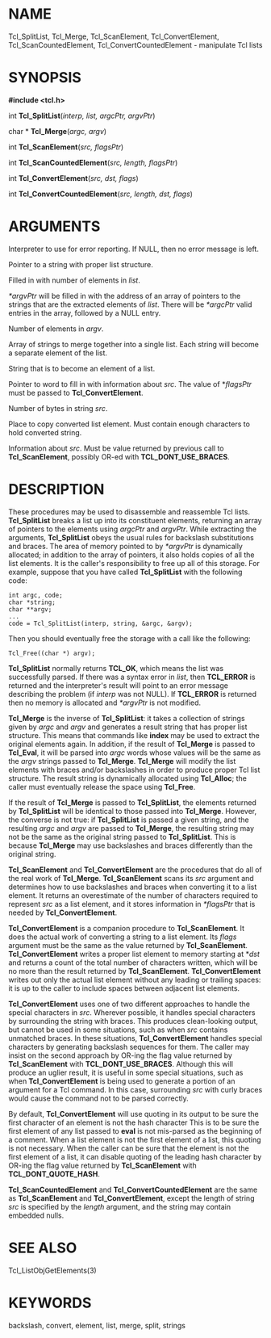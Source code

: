 # NAME

Tcl_SplitList, Tcl_Merge, Tcl_ScanElement, Tcl_ConvertElement,
Tcl_ScanCountedElement, Tcl_ConvertCountedElement - manipulate Tcl lists

# SYNOPSIS

**#include \<tcl.h\>**

int **Tcl_SplitList**(*interp, list, argcPtr, argvPtr*)

char \* **Tcl_Merge**(*argc, argv*)

int **Tcl_ScanElement**(*src, flagsPtr*)

int **Tcl_ScanCountedElement**(*src, length, flagsPtr*)

int **Tcl_ConvertElement**(*src, dst, flags*)

int **Tcl_ConvertCountedElement**(*src, length, dst, flags*)

# ARGUMENTS

Interpreter to use for error reporting. If NULL, then no error message
is left.

Pointer to a string with proper list structure.

Filled in with number of elements in *list*.

*\*argvPtr* will be filled in with the address of an array of pointers
to the strings that are the extracted elements of *list*. There will be
*\*argcPtr* valid entries in the array, followed by a NULL entry.

Number of elements in *argv*.

Array of strings to merge together into a single list. Each string will
become a separate element of the list.

String that is to become an element of a list.

Pointer to word to fill in with information about *src*. The value of
\**flagsPtr* must be passed to **Tcl_ConvertElement**.

Number of bytes in string *src*.

Place to copy converted list element. Must contain enough characters to
hold converted string.

Information about *src*. Must be value returned by previous call to
**Tcl_ScanElement**, possibly OR-ed with **TCL_DONT_USE_BRACES**.

# DESCRIPTION

These procedures may be used to disassemble and reassemble Tcl lists.
**Tcl_SplitList** breaks a list up into its constituent elements,
returning an array of pointers to the elements using *argcPtr* and
*argvPtr*. While extracting the arguments, **Tcl_SplitList** obeys the
usual rules for backslash substitutions and braces. The area of memory
pointed to by *\*argvPtr* is dynamically allocated; in addition to the
array of pointers, it also holds copies of all the list elements. It is
the caller\'s responsibility to free up all of this storage. For
example, suppose that you have called **Tcl_SplitList** with the
following code:

    int argc, code;
    char *string;
    char **argv;
    ...
    code = Tcl_SplitList(interp, string, &argc, &argv);

Then you should eventually free the storage with a call like the
following:

    Tcl_Free((char *) argv);

**Tcl_SplitList** normally returns **TCL_OK**, which means the list was
successfully parsed. If there was a syntax error in *list*, then
**TCL_ERROR** is returned and the interpreter\'s result will point to an
error message describing the problem (if *interp* was not NULL). If
**TCL_ERROR** is returned then no memory is allocated and *\*argvPtr* is
not modified.

**Tcl_Merge** is the inverse of **Tcl_SplitList**: it takes a collection
of strings given by *argc* and *argv* and generates a result string that
has proper list structure. This means that commands like **index** may
be used to extract the original elements again. In addition, if the
result of **Tcl_Merge** is passed to **Tcl_Eval**, it will be parsed
into *argc* words whose values will be the same as the *argv* strings
passed to **Tcl_Merge**. **Tcl_Merge** will modify the list elements
with braces and/or backslashes in order to produce proper Tcl list
structure. The result string is dynamically allocated using
**Tcl_Alloc**; the caller must eventually release the space using
**Tcl_Free**.

If the result of **Tcl_Merge** is passed to **Tcl_SplitList**, the
elements returned by **Tcl_SplitList** will be identical to those passed
into **Tcl_Merge**. However, the converse is not true: if
**Tcl_SplitList** is passed a given string, and the resulting *argc* and
*argv* are passed to **Tcl_Merge**, the resulting string may not be the
same as the original string passed to **Tcl_SplitList**. This is because
**Tcl_Merge** may use backslashes and braces differently than the
original string.

**Tcl_ScanElement** and **Tcl_ConvertElement** are the procedures that
do all of the real work of **Tcl_Merge**. **Tcl_ScanElement** scans its
*src* argument and determines how to use backslashes and braces when
converting it to a list element. It returns an overestimate of the
number of characters required to represent *src* as a list element, and
it stores information in *\*flagsPtr* that is needed by
**Tcl_ConvertElement**.

**Tcl_ConvertElement** is a companion procedure to **Tcl_ScanElement**.
It does the actual work of converting a string to a list element. Its
*flags* argument must be the same as the value returned by
**Tcl_ScanElement**. **Tcl_ConvertElement** writes a proper list element
to memory starting at \**dst* and returns a count of the total number of
characters written, which will be no more than the result returned by
**Tcl_ScanElement**. **Tcl_ConvertElement** writes out only the actual
list element without any leading or trailing spaces: it is up to the
caller to include spaces between adjacent list elements.

**Tcl_ConvertElement** uses one of two different approaches to handle
the special characters in *src*. Wherever possible, it handles special
characters by surrounding the string with braces. This produces
clean-looking output, but cannot be used in some situations, such as
when *src* contains unmatched braces. In these situations,
**Tcl_ConvertElement** handles special characters by generating
backslash sequences for them. The caller may insist on the second
approach by OR-ing the flag value returned by **Tcl_ScanElement** with
**TCL_DONT_USE_BRACES**. Although this will produce an uglier result, it
is useful in some special situations, such as when
**Tcl_ConvertElement** is being used to generate a portion of an
argument for a Tcl command. In this case, surrounding *src* with curly
braces would cause the command not to be parsed correctly.

By default, **Tcl_ConvertElement** will use quoting in its output to be
sure the first character of an element is not the hash character This is
to be sure the first element of any list passed to **eval** is not
mis-parsed as the beginning of a comment. When a list element is not the
first element of a list, this quoting is not necessary. When the caller
can be sure that the element is not the first element of a list, it can
disable quoting of the leading hash character by OR-ing the flag value
returned by **Tcl_ScanElement** with **TCL_DONT_QUOTE_HASH**.

**Tcl_ScanCountedElement** and **Tcl_ConvertCountedElement** are the
same as **Tcl_ScanElement** and **Tcl_ConvertElement**, except the
length of string *src* is specified by the *length* argument, and the
string may contain embedded nulls.

# SEE ALSO

Tcl_ListObjGetElements(3)

# KEYWORDS

backslash, convert, element, list, merge, split, strings
